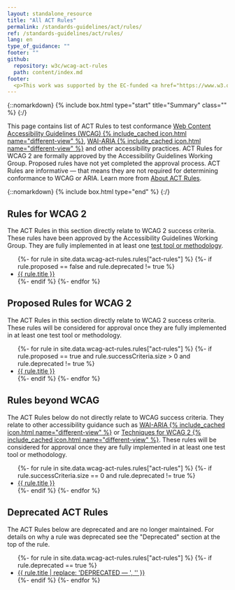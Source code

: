 ```yaml
---
layout: standalone_resource
title: "All ACT Rules"
permalink: /standards-guidelines/act/rules/
ref: /standards-guidelines/act/rules/
lang: en
type_of_guidance: ""
footer: ""
github:
  repository: w3c/wcag-act-rules
  path: content/index.md
footer:
  <p>This work was supported by the EC-funded <a href="https://www.w3.org/WAI/about/projects/wai-tools/">WAI-Tools Project</a> and <a href="https://www.w3.org/WAI/about/projects/wai-guide/">WAI-Guide Project</a>.
---
```


{::nomarkdown}
{% include box.html type="start" title="Summary" class="" %}
{:/}

This page contains list of ACT Rules to test conformance [Web Content Accessibility Guidelines (WCAG) {% include_cached icon.html name="different-view" %}](https://www.w3.org/WAI/standards-guidelines/wcag/), [WAI-ARIA {% include_cached icon.html name="different-view" %}](https://www.w3.org/WAI/ARIA/) and other accessibility practices.  ACT Rules for WCAG 2 are formally approved by the Accessibility Guidelines Working Group. Proposed rules have not yet completed the approval process. ACT Rules are informative — that means they are not required for determining conformance to WCAG or ARIA. Learn more from [About ACT Rules](/standards-guidelines/act/rules/about/).

{::nomarkdown}
{% include box.html type="end" %}
{:/}

## Rules for WCAG 2

The ACT Rules in this section directly relate to WCAG 2 success criteria. These rules have been approved by the Accessibility Guidelines Working Group. They are fully implemented in at least one [test tool or methodology](../implementations/).

<ul>
{%- for rule in site.data.wcag-act-rules.rules["act-rules"] %}
  {%- if rule.proposed == false and rule.deprecated != true %}
    <li><a href="{{ rule.permalink | relative_url }}">{{ rule.title }}</a></li>
  {%- endif %}
{%- endfor %}
</ul>

## Proposed Rules for WCAG 2

The ACT Rules in this section directly relate to WCAG 2 success criteria. These rules will be considered for approval once they are fully implemented in at least one test tool or methodology.

<ul>
{%- for rule in site.data.wcag-act-rules.rules["act-rules"] %}
  {%- if rule.proposed == true and rule.successCriteria.size > 0 and rule.deprecated != true %}
    <li><a href="{{ rule.permalink | relative_url }}">{{ rule.title }}</a></li>
  {%- endif %}
{%- endfor %}
</ul>

## Rules beyond WCAG

The ACT Rules below do not directly relate to WCAG success criteria. They relate to other accessibility guidance such as [WAI-ARIA {% include_cached icon.html name="different-view" %}](https://www.w3.org/TR/wai-aria/) or [Techniques for WCAG 2 {% include_cached icon.html name="different-view" %}](https://www.w3.org/WAI/WCAG21/Techniques/). These rules will be considered for approval once they are fully implemented in at least one test tool or methodology.

<ul>
{%- for rule in site.data.wcag-act-rules.rules["act-rules"] %}
  {%- if rule.successCriteria.size == 0 and rule.deprecated != true %}
    <li><a href="{{ rule.permalink | relative_url }}">{{ rule.title }}</a></li>
  {%- endif %}
{%- endfor %}
</ul>

## Deprecated ACT Rules

The ACT Rules below are deprecated and are no longer maintained. For details on why a rule was deprecated see the "Deprecated" section at the top of the rule.

<ul>
{%- for rule in site.data.wcag-act-rules.rules["act-rules"] %}
  {%- if rule.deprecated == true %}
    <li><a href="{{ rule.permalink | relative_url }}">{{ rule.title | replace: 'DEPRECATED — ', '' }}</a></li>
  {%- endif %}
{%- endfor %}
</ul>
